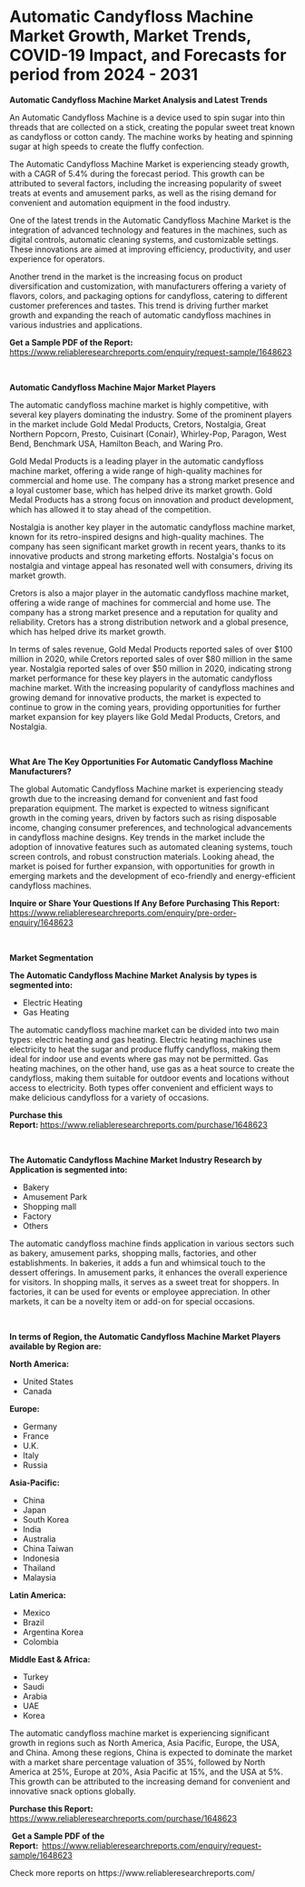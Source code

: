 <p><h1>Automatic Candyfloss Machine Market Growth, Market Trends, COVID-19 Impact, and Forecasts for period from 2024 - 2031</h1></p><p><strong>Automatic Candyfloss Machine Market Analysis and Latest Trends</strong></p>
<p><p>An Automatic Candyfloss Machine is a device used to spin sugar into thin threads that are collected on a stick, creating the popular sweet treat known as candyfloss or cotton candy. The machine works by heating and spinning sugar at high speeds to create the fluffy confection.</p><p>The Automatic Candyfloss Machine Market is experiencing steady growth, with a CAGR of 5.4% during the forecast period. This growth can be attributed to several factors, including the increasing popularity of sweet treats at events and amusement parks, as well as the rising demand for convenient and automation equipment in the food industry.</p><p>One of the latest trends in the Automatic Candyfloss Machine Market is the integration of advanced technology and features in the machines, such as digital controls, automatic cleaning systems, and customizable settings. These innovations are aimed at improving efficiency, productivity, and user experience for operators.</p><p>Another trend in the market is the increasing focus on product diversification and customization, with manufacturers offering a variety of flavors, colors, and packaging options for candyfloss, catering to different customer preferences and tastes. This trend is driving further market growth and expanding the reach of automatic candyfloss machines in various industries and applications.</p></p>
<p><strong>Get a Sample PDF of the Report:&nbsp;</strong> <a href="https://www.reliableresearchreports.com/enquiry/request-sample/1648623">https://www.reliableresearchreports.com/enquiry/request-sample/1648623</a></p>
<p>&nbsp;</p>
<p><strong>Automatic Candyfloss Machine Major Market Players</strong></p>
<p><p>The automatic candyfloss machine market is highly competitive, with several key players dominating the industry. Some of the prominent players in the market include Gold Medal Products, Cretors, Nostalgia, Great Northern Popcorn, Presto, Cuisinart (Conair), Whirley-Pop, Paragon, West Bend, Benchmark USA, Hamilton Beach, and Waring Pro.</p><p>Gold Medal Products is a leading player in the automatic candyfloss machine market, offering a wide range of high-quality machines for commercial and home use. The company has a strong market presence and a loyal customer base, which has helped drive its market growth. Gold Medal Products has a strong focus on innovation and product development, which has allowed it to stay ahead of the competition.</p><p>Nostalgia is another key player in the automatic candyfloss machine market, known for its retro-inspired designs and high-quality machines. The company has seen significant market growth in recent years, thanks to its innovative products and strong marketing efforts. Nostalgia's focus on nostalgia and vintage appeal has resonated well with consumers, driving its market growth.</p><p>Cretors is also a major player in the automatic candyfloss machine market, offering a wide range of machines for commercial and home use. The company has a strong market presence and a reputation for quality and reliability. Cretors has a strong distribution network and a global presence, which has helped drive its market growth.</p><p>In terms of sales revenue, Gold Medal Products reported sales of over $100 million in 2020, while Cretors reported sales of over $80 million in the same year. Nostalgia reported sales of over $50 million in 2020, indicating strong market performance for these key players in the automatic candyfloss machine market. With the increasing popularity of candyfloss machines and growing demand for innovative products, the market is expected to continue to grow in the coming years, providing opportunities for further market expansion for key players like Gold Medal Products, Cretors, and Nostalgia.</p></p>
<p>&nbsp;</p>
<p><strong>What Are The Key Opportunities For Automatic Candyfloss Machine Manufacturers?</strong></p>
<p><p>The global Automatic Candyfloss Machine market is experiencing steady growth due to the increasing demand for convenient and fast food preparation equipment. The market is expected to witness significant growth in the coming years, driven by factors such as rising disposable income, changing consumer preferences, and technological advancements in candyfloss machine designs. Key trends in the market include the adoption of innovative features such as automated cleaning systems, touch screen controls, and robust construction materials. Looking ahead, the market is poised for further expansion, with opportunities for growth in emerging markets and the development of eco-friendly and energy-efficient candyfloss machines.</p></p>
<p><strong>Inquire or Share Your Questions If Any Before Purchasing This Report:</strong> <a href="https://www.reliableresearchreports.com/enquiry/pre-order-enquiry/1648623">https://www.reliableresearchreports.com/enquiry/pre-order-enquiry/1648623</a></p>
<p>&nbsp;</p>
<p><strong>Market Segmentation</strong></p>
<p><strong>The Automatic Candyfloss Machine Market Analysis by types is segmented into:</strong></p>
<p><ul><li>Electric Heating</li><li>Gas Heating</li></ul></p>
<p><p>The automatic candyfloss machine market can be divided into two main types: electric heating and gas heating. Electric heating machines use electricity to heat the sugar and produce fluffy candyfloss, making them ideal for indoor use and events where gas may not be permitted. Gas heating machines, on the other hand, use gas as a heat source to create the candyfloss, making them suitable for outdoor events and locations without access to electricity. Both types offer convenient and efficient ways to make delicious candyfloss for a variety of occasions.</p></p>
<p><strong>Purchase this Report:&nbsp;</strong><a href="https://www.reliableresearchreports.com/purchase/1648623">https://www.reliableresearchreports.com/purchase/1648623</a></p>
<p>&nbsp;</p>
<p><strong>The Automatic Candyfloss Machine Market Industry Research by Application is segmented into:</strong></p>
<p><ul><li>Bakery</li><li>Amusement Park</li><li>Shopping mall</li><li>Factory</li><li>Others</li></ul></p>
<p><p>The automatic candyfloss machine finds application in various sectors such as bakery, amusement parks, shopping malls, factories, and other establishments. In bakeries, it adds a fun and whimsical touch to the dessert offerings. In amusement parks, it enhances the overall experience for visitors. In shopping malls, it serves as a sweet treat for shoppers. In factories, it can be used for events or employee appreciation. In other markets, it can be a novelty item or add-on for special occasions.</p></p>
<p>&nbsp;</p>
<p><strong>In terms of Region, the Automatic Candyfloss Machine Market Players available by Region are:</strong></p>
<p>
    <p> <strong> North America: </strong>
        <ul>
            <li>United States</li>
            <li>Canada</li>
        </ul>
        </p> 
    <p> <strong> Europe: </strong>
        <ul>
            <li>Germany</li>
            <li>France</li>
            <li>U.K.</li>
            <li>Italy</li>
            <li>Russia</li>
        </ul>
        </p> 
    <p> <strong> Asia-Pacific: </strong>
        <ul>
            <li>China</li>
            <li>Japan</li>
            <li>South Korea</li>
            <li>India</li>
            <li>Australia</li>
            <li>China Taiwan</li>
            <li>Indonesia</li>
            <li>Thailand</li>
            <li>Malaysia</li>
        </ul>
        </p> 
    <p> <strong> Latin America: </strong>
        <ul>
            <li>Mexico</li>
            <li>Brazil</li>
            <li>Argentina Korea</li>
            <li>Colombia</li>
        </ul>
        </p> 
    <p> <strong> Middle East & Africa: </strong>
        <ul>
            <li>Turkey</li>
            <li>Saudi</li>
            <li>Arabia</li>
            <li>UAE</li>
            <li>Korea</li>
        </ul>
    </p>
    </p>
<p><p>The automatic candyfloss machine market is experiencing significant growth in regions such as North America, Asia Pacific, Europe, the USA, and China. Among these regions, China is expected to dominate the market with a market share percentage valuation of 35%, followed by North America at 25%, Europe at 20%, Asia Pacific at 15%, and the USA at 5%. This growth can be attributed to the increasing demand for convenient and innovative snack options globally.</p></p>
<p><strong>Purchase this Report: </strong><a href="https://www.reliableresearchreports.com/purchase/1648623">https://www.reliableresearchreports.com/purchase/1648623</a></p>
<p>&nbsp;<strong>Get a Sample PDF of the Report:&nbsp;&nbsp;</strong><a href="https://www.reliableresearchreports.com/enquiry/request-sample/1648623">https://www.reliableresearchreports.com/enquiry/request-sample/1648623</a></p>
<p><strong></strong></p>
<p>Check more reports on https://www.reliableresearchreports.com/</p>